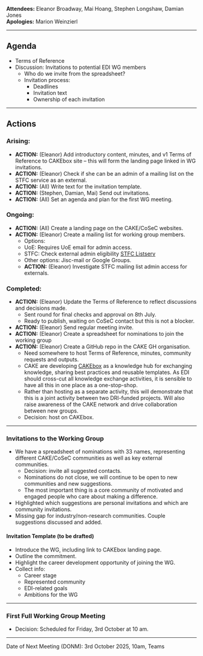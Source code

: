 **Attendees:** Eleanor Broadway, Mai Hoang, Stephen Longshaw, Damian Jones  
**Apologies:** Marion Weinzierl

---

## Agenda
- Terms of Reference   
- Discussion: Invitations to potential EDI WG members  
  - Who do we invite from the spreadsheet?  
  - Invitation process:  
    - Deadlines  
    - Invitation text  
    - Ownership of each invitation  

---

## Actions

### Arising: 
- **ACTION:** (Eleanor) Add introductory content, minutes, and v1 Terms of Reference to CAKEbox site – this will form the landing page linked in WG invitations.  
- **ACTION:** (Eleanor) Check if she can be an admin of a mailing list on the STFC service as an external.  
- **ACTION:** (All) Write text for the invitation template.  
- **ACTION:** (Stephen, Damian, Mai) Send out invitations.  
- **ACTION:** (All) Set an agenda and plan for the first WG meeting.

### Ongoing: 
- **ACTION:** (All) Create a landing page on the CAKE/CoSeC websites.  
- **ACTION:** (Eleanor) Create a mailing list for working group members.
    - Options:
    - UoE: Requires UoE email for admin access.  
    - STFC: Check external admin eligibility [STFC Listserv](https://listserv.stfc.ac.uk/scripts/wa.exe?INDEX)  
    - Other options: Jisc-mail or Google Groups.
    - **ACTION:** (Eleanor) Investigate STFC mailing list admin access for externals.


### Completed: 
- **ACTION:** (Eleanor) Update the Terms of Reference to reflect discussions and decisions made.  
  - Sent round for final checks and approval on 8th July.
  - Ready to publish, waiting on CoSeC contact but this is not a blocker. 
- **ACTION:** (Eleanor) Send regular meeting invite.  
- **ACTION:** (Eleanor) Create a spreadsheet for nominations to join the working group  
- **ACTION:** (Eleanor) Create a GitHub repo in the CAKE GH organisation.
    - Need somewhere to host Terms of Reference, minutes, community requests and outputs. 
    - CAKE are developing [CAKEbox](https://cake-dri.github.io/CAKEbox/working-groups/) as a knowledge hub for exchanging knowledge, sharing best practices and reusable templates. As EDI should cross-cut all knowledge exchange activities, it is sensible to have all this in one place as a one-stop-shop. 
    - Rather than hosting as a separate activity, this will demonstrate that this is a joint activity between two DRI-funded projects. Will also raise awareness of the CAKE network and drive collaboration between new groups. 
    - Decision: host on CAKEbox. 


---

### Invitations to the Working Group
- We have a spreadsheet of nominations with 33 names, representing different CAKE/CoSeC communities as well as key external communities. 
    - Decision: invite all suggested contacts. 
    - Nominations do not close, we will continue to be open to new communities and new suggestions. 
    - The most important thing is a core community of motivated and engaged people who care about making a difference. 
- Highlighted which suggestions are personal invitations and which are community invitations.
- Missing gap for industry/non-research communities. Couple suggestions discussed and added. 

#### Invitation Template (to be drafted)
- Introduce the WG, including link to CAKEbox landing page.
- Outline the commitment.
- Highlight the career development opportunity of joining the WG.
- Collect info:
    - Career stage  
    - Represented community  
    - EDI-related goals  
    - Ambitions for the WG  

---

### First Full Working Group Meeting
- Decision: Scheduled for Friday, 3rd October at 10 am.

---

Date of Next Meeting (DONM): 3rd October 2025, 10am, Teams
